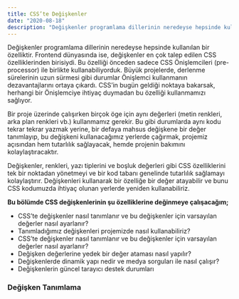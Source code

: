 ```yaml
---
title: CSS’te Değişkenler
date: "2020-08-18"
description: "Değişkenler programlama dillerinin neredeyse hepsinde kullanılan bir özelliktir. Frontend dünyasında ise, değişkenler en çok talep edilen CSS özelliklerinden birisiydi."
---
```



Değişkenler programlama dillerinin neredeyse hepsinde kullanılan bir özelliktir. Frontend dünyasında ise, değişkenler en çok talep edilen CSS özelliklerinden birisiydi. Bu özelliği önceden sadece CSS Önişlemcileri (pre-processor) ile birlikte kullanabiliyorduk. Büyük projelerde, derlenme sürelerinin uzun sürmesi gibi durumlar Önişlemci kullanmanın dezavantajlarını ortaya çıkardı. CSS’in bugün geldiği noktaya bakarsak, herhangi bir Önişlemciye ihtiyaç duymadan bu özelliği kullanmamızı sağlıyor.

Bir proje üzerinde çalışırken birçok öge için aynı değerleri (metin renkleri, arka plan renkleri vb.) kullanmamız gerekir. Bu gibi durumlarda aynı kodu tekrar tekrar yazmak yerine, bir defaya mahsus değişkene bir değer tanımlayıp, bu değişkeni kullanacağımız yerlerde çağırmak, projemiz açısından hem tutarlılık sağlayacak, hemde projenin bakımını kolaylaştıracaktır.

Değişkenler, renkleri, yazı tiplerini ve boşluk değerleri gibi CSS özelliklerini tek bir noktadan yönetmeyi ve bir kod tabanı genelinde tutarlılık sağlamayı kolaylaştırır. Değişkenleri kullanarak bir özelliğe bir değer atayabilir ve bunu CSS kodumuzda ihtiyaç olunan yerlerde yeniden kullanabiliriz.

**Bu bölümde CSS değişkenlerinin şu özelliklerine değinmeye çalışacağım;**


* CSS’te değişkenler nasıl tanımlanır ve bu değişkenler için varsayılan değerler nasıl ayarlanır?
* Tanımladığımız değişkenleri projemizde nasıl kullanabiliriz?
* CSS’te değişkenler nasıl tanımlanır ve bu değişkenler için varsayılan değerler nasıl ayarlanır?
* Değişken değerlerine yedek bir değer ataması nasıl yapılır?
* Değişkenlerde dinamik yapı nedir ve medya sorguları ile nasıl çalışır?
* Değişkenlerin güncel tarayıcı destek durumları


### Değişken Tanımlama
